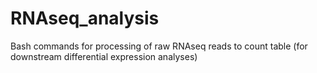 # RNAseq_analysis
Bash commands for processing of raw RNAseq reads to count table (for downstream differential expression analyses)
